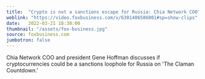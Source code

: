 ```yaml
---
title:  "Crypto is not a sanctions escape for Russia: Chia Network COO"
weblink: "https://video.foxbusiness.com/v/6301406586001#sp=show-clips"
date:   2022-03-21 18:30:00
thumbnail: "/assets/fox-business.jpg"
source: foxbusiness.com
jumbotron: false
---
```

Chia Network COO and president Gene Hoffman discusses if cryptocurrencies could be a sanctions loophole for Russia on 'The Claman Countdown.'
